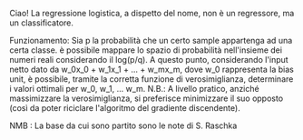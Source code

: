 Ciao!
La regressione logistica, a dispetto del nome, non è un regressore, ma un classificatore. 

Funzionamento:
Sia p la probabilità che un certo sample appartenga ad una certa classe.
è possibile mappare lo spazio di probabilità nell'insieme dei numeri reali considerando il log(p/q). 
A questo punto, considerando l'input netto dato da w_0x_0 + w_1x_1 + ... + w_mx_m, dove w_0 rappresenta la bias unit, è possibile, tramite la corretta funzione di verosimiglianza, determinare i valori ottimali per w_0, w_1, ... w_m.
N.B.: A livello pratico, anziché massimizzare la verosimiglianza, si preferisce minimizzare il suo opposto (così da poter riciclare l'algoritmo del gradiente discendente).

NMB : La base da cui sono partito sono le note di S. Raschka
